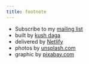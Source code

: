 ```yaml
---
title: footnote
---
```

- Subscribe to my [mailing list](https://mailchi.mp/9b78905189c3/kush-blog)
- built by [kush daga](https://kush-daga.github.io)
- delivered by [Netlify](https://www.netlify.com/)
- photos by [unsplash.com](https://unsplash.com)
- graphic by [pixabay.com](https://pixabay.com)
